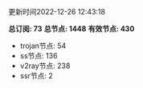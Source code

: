 更新时间2022-12-26 12:43:18

**总订阅: 73**
**总节点: 1448**
**有效节点: 430**
- trojan节点: 54
- ss节点: 136
- v2ray节点: 238
- ssr节点: 2
